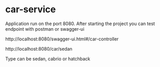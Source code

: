 # car-service
Application run on the port 8080. 
After starting the project you can test endpoint with postman or swagger-ui

http://localhost:8080/swagger-ui.html#/car-controller

http://localhost:8080/car/sedan

Type can be sedan, cabrio or hatchback
